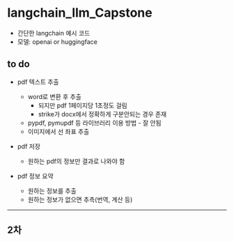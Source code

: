 # langchain_llm_Capstone
* 간단한 langchain 예시 코드
* 모델: openai or huggingface

## to do
* pdf 텍스트 추출
  * word로 변환 후 추출
    * 되지만 pdf 1페이지당 1초정도 걸림
    * strike가 docx에서 정확하게 구분안되는 경우 존재
  * pypdf, pymupdf 등 라이브러리 이용 방법 - 잘 안됨
  * 이미지에서 선 좌표 추출
 
* pdf 저장
  * 원하는 pdf의 정보만 결과로 나와야 함

* pdf 정보 요약
  * 원하는 정보를 추출
  * 원하는 정보가 없으면 추측(번역, 계산 등)
 
---
## 2차
  
